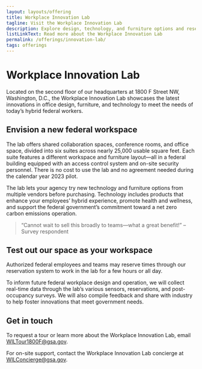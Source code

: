 ```yaml
---
layout: layouts/offering
title: Workplace Innovation Lab
tagline: Visit the Workplace Innovation Lab
description: Explore design, technology, and furniture options and reserve space to work in GSA’s headquarters in Washington, DC
listLinkText: Read more about the Workplace Innovation Lab
permalink: /offerings/innovation-lab/
tags: offerings
---
```


# Workplace Innovation Lab

Located on the second floor of our headquarters at 1800 F Street NW, Washington, D.C., the Workplace Innovation Lab showcases the latest innovations in office design, furniture, and technology to meet the needs of today’s hybrid federal workers.

## Envision a new federal workspace

The lab offers shared collaboration spaces, conference rooms, and office space, divided into six suites across nearly 25,000 usable square feet. Each suite features a different workspace and furniture layout—all in a federal building equipped with an access control system and on-site security personnel. There is no cost to use the lab and no agreement needed during the calendar year 2023 pilot.

The lab lets your agency try new technology and furniture options from multiple vendors before purchasing. Technology includes products that enhance your employees’ hybrid experience, promote health and wellness, and support the federal government’s commitment toward a net zero carbon emissions operation.

> “Cannot wait to sell this broadly to teams—what a great benefit!” –Survey respondent

## Test out our space as your workspace

Authorized federal employees and teams may reserve times through our reservation system to work in the lab for a few hours or all day.

To inform future federal workplace design and operation, we will collect real-time data through the lab’s various sensors, reservations, and post-occupancy surveys. We will also compile feedback and share with industry to help foster innovations that meet government needs.

## Get in touch

To request a tour or learn more about the Workplace Innovation Lab, email [WILTour1800F@gsa.gov](mailto:WILTour1800F@gsa.gov).

For on-site support, contact the Workplace Innovation Lab concierge at [WILConcierge@gsa.gov](mailto:WILConcierge@gsa.gov).
